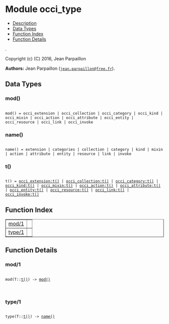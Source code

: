 

# Module occi_type #
* [Description](#description)
* [Data Types](#types)
* [Function Index](#index)
* [Function Details](#functions)

.

Copyright (c) (C) 2016, Jean Parpaillon

__Authors:__ Jean Parpaillon ([`jean.parpaillon@free.fr`](mailto:jean.parpaillon@free.fr)).

<a name="types"></a>

## Data Types ##




### <a name="type-mod">mod()</a> ###


<pre><code>
mod() = occi_extension | occi_collection | occi_category | occi_kind | occi_mixin | occi_action | occi_attribute | occi_entity | occi_resource | occi_link | occi_invoke
</code></pre>




### <a name="type-name">name()</a> ###


<pre><code>
name() = extension | categories | collection | category | kind | mixin | action | attribute | entity | resource | link | invoke
</code></pre>




### <a name="type-t">t()</a> ###


<pre><code>
t() = <a href="occi_extension.md#type-t">occi_extension:t()</a> | <a href="occi_collection.md#type-t">occi_collection:t()</a> | <a href="occi_category.md#type-t">occi_category:t()</a> | <a href="occi_kind.md#type-t">occi_kind:t()</a> | <a href="occi_mixin.md#type-t">occi_mixin:t()</a> | <a href="occi_action.md#type-t">occi_action:t()</a> | <a href="occi_attribute.md#type-t">occi_attribute:t()</a> | <a href="occi_entity.md#type-t">occi_entity:t()</a> | <a href="occi_resource.md#type-t">occi_resource:t()</a> | <a href="occi_link.md#type-t">occi_link:t()</a> | <a href="occi_invoke.md#type-t">occi_invoke:t()</a>
</code></pre>

<a name="index"></a>

## Function Index ##


<table width="100%" border="1" cellspacing="0" cellpadding="2" summary="function index"><tr><td valign="top"><a href="#mod-1">mod/1</a></td><td></td></tr><tr><td valign="top"><a href="#type-1">type/1</a></td><td></td></tr></table>


<a name="functions"></a>

## Function Details ##

<a name="mod-1"></a>

### mod/1 ###

<pre><code>
mod(T::<a href="#type-t">t()</a>) -&gt; <a href="#type-mod">mod()</a>
</code></pre>
<br />

<a name="type-1"></a>

### type/1 ###

<pre><code>
type(T::<a href="#type-t">t()</a>) -&gt; <a href="#type-name">name()</a>
</code></pre>
<br />

